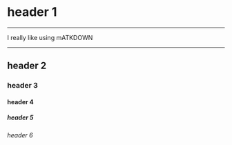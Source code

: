 # header 1
__________________________________________
I really like using mATKDOWN
__________________________________________
## header 2

### header 3

#### header 4

##### header 5

###### header 6
